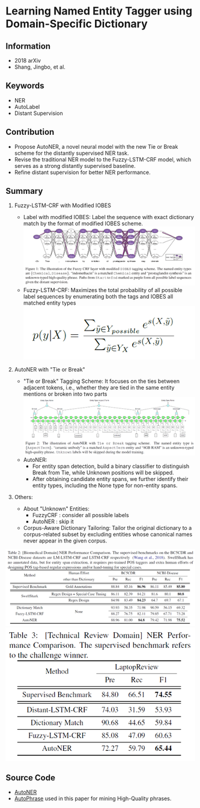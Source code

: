 # Learning Named Entity Tagger using Domain-Specific Dictionary
## Information
- 2018 arXiv
- Shang, Jingbo, et al.

## Keywords
- NER
- AutoLabel
- Distant Supervision

## Contribution
- Propose AutoNER, a novel neural model with the new Tie or Break scheme for the distantly supervised NER task.
- Revise the traditional NER model to the Fuzzy-LSTM-CRF model, which serves as a strong distantly supervised baseline.
- Refine distant supervision for better NER performance.

## Summary
1. Fuzzy-LSTM-CRF with Modified IOBES
	- Label with modified IOBES:
  	 Label the sequence with exact dictionary match by the format of modified IOBES scheme.
	 ![Modified IOBES](pic/Learning_Named_Entity_Tagger_using_Domain-Specific_Dictionary_fig1.PNG)
	-  Fuzzy-LSTM-CRF:
	 Maximizes the total probability of all possible label sequences by enumerating both the tags and IOBES all matched entity types
	 ![Equation of Fuzzy-LSTM-CRF](pic/Learning_Named_Entity_Tagger_using_Domain-Specific_Dictionary_fig2.PNG)

2. AutoNER with "Tie or Break"
	- "Tie or Break" Tagging Scheme:
	 It focuses on the ties between adjacent tokens, i.e., whether they are tied in the same entity mentions or broken into two parts
	 ![Tie or Break Tagging Scheme](pic/Learning_Named_Entity_Tagger_using_Domain-Specific_Dictionary_fig3.PNG)
	- AutoNER:
		- For entity span detection, build a binary classifier to distinguish Break from Tie, while Unknown positions will be skipped.
		- After obtaining candidate entity spans, we further identify their entity types, including the None type for non-entity spans.

3. Others:
	- About "Unknown" Entities:
		- FuzzyCRF : consider all possible labels
		- AutoNER : skip it
	- Corpus-Aware Dictionary Tailoring:
	 Tailor the original dictionary to a corpus-related subset by excluding entities whose canonical names never appear in the given corpus.

![Results on BC5CDR and NCBI-Disease datasets](pic/Learning_Named_Entity_Tagger_using_Domain-Specific_Dictionary_fig4.PNG)
![Results on LaptopReview dataset](pic/Learning_Named_Entity_Tagger_using_Domain-Specific_Dictionary_fig5.PNG)
 


## Source Code
- [AutoNER](https://github.com/shangjingbo1226/AutoNER)
- [AutoPhrase](https://github.com/shangjingbo1226/AutoPhrase) used in this paper for mining High-Quality phrases.
